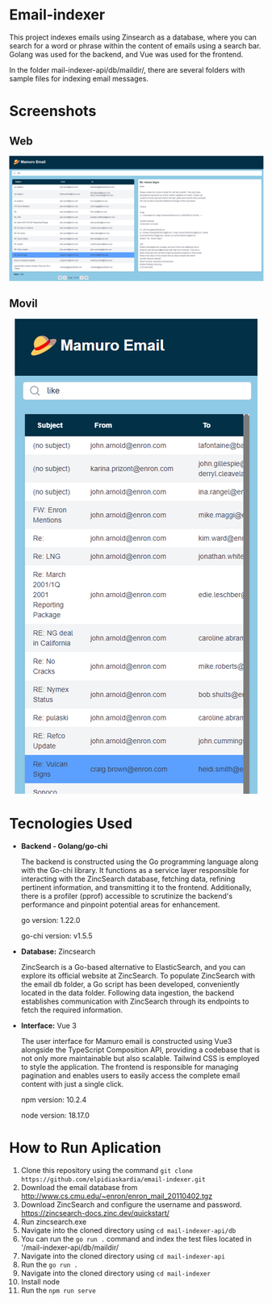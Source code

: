 # Email-indexer

This project indexes emails using Zinsearch as a database, where you can search for a word or phrase within the content of emails using a search bar. Golang was used for the backend, and Vue was used for the frontend.

In the folder mail-indexer-api/db/maildir/, there are several folders with sample files for indexing email messages.

# Screenshots
## Web
![screenshot web](https://raw.githubusercontent.com/elpidiaskardia/email-indexer/main/screenshots/web.PNG)

## Movil

 <p align="center">
  <img src="https://raw.githubusercontent.com/elpidiaskardia/email-indexer/main/screenshots/movil.PNG" alt="movil screenshot">
</p>


# Tecnologies Used
- **Backend -  Golang/go-chi**
  
  The backend is constructed using the Go programming language along with the Go-chi library. It functions as a service layer responsible for interacting with the ZincSearch database, fetching data, refining pertinent information, and     transmitting it to the frontend. Additionally, there is a profiler (pprof) accessible to scrutinize the backend's performance and pinpoint potential areas for enhancement.

  go version: 1.22.0

  go-chi version: v1.5.5

- **Database:** Zincsearch

  ZincSearch is a Go-based alternative to ElasticSearch, and you can explore its official website at ZincSearch. To populate ZincSearch with the email db folder, a Go script has been developed, conveniently located in the data folder. Following data ingestion, the backend establishes communication with ZincSearch through its endpoints to fetch the required information.


- **Interface:** Vue 3

  
  The user interface for Mamuro email is constructed using Vue3 alongside the TypeScript Composition API, providing a codebase that is not only more maintainable but also scalable. Tailwind CSS is employed to style the application. The frontend is responsible for managing pagination and enables users to easily access the complete email content with just a single click.

  npm version: 10.2.4

  node version: 18.17.0

# How to Run Aplication

1. Clone this repository using the command `git clone https://github.com/elpidiaskardia/email-indexer.git`
2. Download the email database from http://www.cs.cmu.edu/~enron/enron_mail_20110402.tgz
3. Download ZincSearch and configure the username and password.  https://zincsearch-docs.zinc.dev/quickstart/
4. Run zincsearch.exe
5. Navigate into the cloned directory using `cd mail-indexer-api/db`
6. You can run the `go run .` command and index the test files located in '/mail-indexer-api/db/maildir/
7. Navigate into the cloned directory using `cd mail-indexer-api`
8. Run the `go run .`
9. Navigate into the cloned directory using `cd mail-indexer`
10. Install node 
11. Run the `npm run serve`
